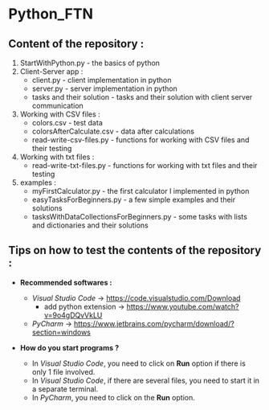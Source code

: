 # Python_FTN

## **Content of the repository** :
1. StartWithPython.py - the basics of python
2. Client-Server app :
    * client.py - client implementation in python
    * server.py - server implementation in python
    * tasks and their solution - tasks and their solution with client server communication
3. Working with CSV files :
    * colors.csv - test data
    * colorsAfterCalculate.csv - data after calculations
    * read-write-csv-files.py - functions for working with CSV files and their testing
4. Working with txt files :
    * read-write-txt-files.py - functions for working with txt files and their testing
5. examples :
    * myFirstCalculator.py - the first calculator I implemented in python
    * easyTasksForBeginners.py - a few simple examples and their solutions
    * tasksWithDataCollectionsForBeginners.py - some tasks with lists and dictionaries and their solutions

## Tips on how to test the contents of the repository :
* **Recommended softwares :**
    * _Visual Studio Code_ -> https://code.visualstudio.com/Download
        * add python extension -> https://www.youtube.com/watch?v=9o4gDQvVkLU
    * _PyCharm_ -> https://www.jetbrains.com/pycharm/download/?section=windows

* **How do you start programs ?**
    * In _Visual Studio Code_, you need to click on **Run** option if there is only 1 file involved.
    * In _Visual Studio Code_, if there are several files, you need to start it in a separate terminal.
    * In _PyCharm_, you need to click on the **Run** option.